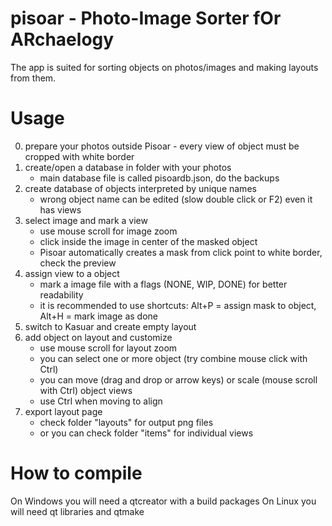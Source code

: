 # pisoar - Photo-Image Sorter fOr ARchaelogy
The app is suited for sorting objects on photos/images and making layouts from them.

# Usage
0. prepare your photos outside Pisoar - every view of object must be cropped with white border
1. create/open a database in folder with your photos
   - main database file is called pisoardb.json, do the backups
2. create database of objects interpreted by unique names
   - wrong object name can be edited (slow double click or F2) even it has views
3. select image and mark a view
   - use mouse scroll for image zoom
   - click inside the image in center of the masked object
   - Pisoar automatically creates a mask from click point to white border, check the preview
4. assign view to a object
   - mark a image file with a flags (NONE, WIP, DONE) for better readability
   - it is recommended to use shortcuts: Alt+P = assign mask to object, Alt+H = mark image as done
5. switch to Kasuar and create empty layout
6. add object on layout and customize
   - use mouse scroll for layout zoom
   - you can select one or more object (try combine mouse click with Ctrl)
   - you can move (drag and drop or arrow keys) or scale (mouse scroll with Ctrl) object views
   - use Ctrl when moving to align
7. export layout page
   - check folder "layouts" for output png files
   - or you can check folder "items" for individual views

# How to compile
On Windows you will need a qtcreator with a build packages
On Linux you will need qt libraries and qtmake
